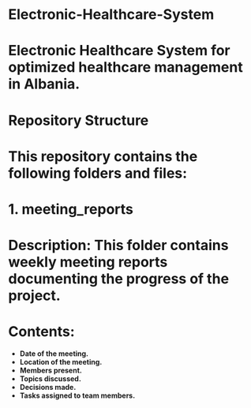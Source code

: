 # **Electronic-Healthcare-System**
# **Electronic Healthcare System for optimized healthcare management in Albania.**

# **Repository Structure**
# **This repository contains the following folders and files:**

# **1. meeting_reports**
# **Description:** This folder contains weekly meeting reports documenting the progress of the project.

# **Contents:**
- **Date of the meeting.**
- **Location of the meeting.**
- **Members present.**
- **Topics discussed.**
- **Decisions made.**
- **Tasks assigned to team members.**
